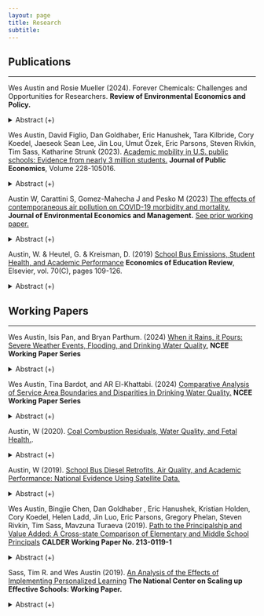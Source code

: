 ```yaml
---
layout: page
title: Research
subtitle: 
---
```


## Publications
----

Wes Austin and Rosie Mueller (2024). Forever Chemicals: Challenges and Opportunities for Researchers. **Review of Environmental Economics and Policy.**

   <details><summary> Abstract (+) </summary>
   <blockquote>
   <p align="justify"> There is substantial academic, regulatory, and public attention on per- and polyfluoroalkyl substances (PFAS), often dubbed ``forever chemicals'' due to their resistance to degradation. PFAS are used in a wide variety of production processes and consumer products, are found in food and drinking water sources, and are subsequently ubiquitously present in samples of human blood, breast milk, and environmental media collected in the United States and globally. Exposure to PFAS has been linked to a litany of health effects including kidney and testicular cancer, immune system hypersensitivity and suppression, endocrine disruption, and adverse reproductive outcomes such as decreased fertility and lower birth weights. However, certain health endpoints are understudied in human populations and many questions remain unanswered, with  notable gaps in the literature regarding exposure pathways, health burdens, replacement PFAS, and disparate impacts. Regulation of PFAS is just beginning for many environmental media, and research opportunities described in this paper can potentially inform the development of new policies to address the PFAS problem. 
   <br></p> </blockquote>   
   </details>


Wes Austin, David Figlio, Dan Goldhaber, Eric Hanushek, Tara Kilbride, Cory Koedel, Jaeseok Sean Lee, Jin Lou, Umut Özek, Eric Parsons, Steven Rivkin, Tim Sass, Katharine Strunk (2023). [Academic mobility in U.S. public schools: Evidence from nearly 3 million students.](https://www.sciencedirect.com/science/article/pii/S0047272723001986) **Journal of Public Economics**, Volume 228-105016.

   <details><summary> Abstract (+) </summary>
   <blockquote>
   <p align="justify"> We use administrative panel data from seven states covering nearly 3 million students to document and explore variation in “academic mobility,” a term we use to describe the extent to which students’ ranks in the distribution of academic performance change during their public schooling careers. We find that student ranks are highly persistent during elementary and secondary education—that is, academic mobility is limited in U.S. schools on the whole. Still, there is non-negligible variation in the degree of upward mobility across some student subgroups as well as individual school districts. On average, districts that exhibit the greatest upward academic mobility serve more socioeconomically advantaged populations and have higher value-added to student achievement.
   <br></p> </blockquote>   
   </details>


Austin W, Carattini S, Gomez-Mahecha J and Pesko M (2023) [The effects of contemporaneous air pollution on COVID-19 morbidity and mortality.](https://www.sciencedirect.com/science/article/pii/S0095069623000335) **Journal of Environmental Economics and Management.** [See prior working paper.](https://wesaustin.github.io/files/Air_Pollution_and_COVID_Mortality.pdf)

   <details><summary> Abstract (+) </summary>
   <blockquote>
   <p align="justify">
We examine the relationship between contemporaneous fine particulate matter exposure and COVID-19 morbidity and mortality using an instrumental variable approach. Harnessing daily changes in county-level wind direction, we show that arguably exogenous fluctuations in local air quality impact the incidence of confirmed COVID-19 cases and deaths. We find that a one &#956g/m&#179 increase in PM 2.5, or 15% of the average PM 2.5 concentration in a county, increases the number of same-day confirmed cases by 1.8% from the mean case incidence in a county. A one &#956g/m&#179 increase in PM 2.5 increases the same-day death rate by just over 4% from the mean. These effects tend to increase in magnitude over longer time horizons and are robust to a host of sensitivity tests. When analyzing potential mechanisms, we also demonstrate that an additional unit of PM 2.5 increases COVID-19-related hospitalizations by 0.8% and use of intensive care units by 0.5% on the same day. Using individual case records, we also show that higher PM 2.5 exposure at the time of case confirmation increases risk of later mechanical ventilation and mortality. These results suggest that air pollution plays an important role in mediating the severity of respiratory syndromes such as COVID-19.
   <br></p> </blockquote>   
   </details>

Austin, W. & Heutel, G. & Kreisman, D. (2019) [School Bus Emissions, Student Health, and Academic Performance](https://www.sciencedirect.com/science/article/abs/pii/S0272775719301530) **Economics of Education Review**, Elsevier, vol. 70(C), pages 109-126.

   <details><summary> Abstract (+) </summary>
   <blockquote> <p align="justify"> Diesel emissions from school buses expose children to high levels of air pollution; retrofitting bus engines can substantially reduce this exposure. Using variation from 2,656 retrofits across Georgia, we estimate effects of emissions reductions on district-level health and academic achievement. We demonstrate positive effects on respiratory health, measured by a statewide test of aerobic capacity. Placebo tests on body mass index show no impact. We also find that retrofitting districts experience significant test score gains in English and smaller gains in math. Our results suggest that engine retrofits can have meaningful and cost-effective impacts on health and cognitive functioning.<br></p> </blockquote>   
   </details>


## Working Papers
----   

Wes Austin, Isis Pan, and Bryan Parthum. (2024) [When it Rains, it Pours: Severe Weather Events, Flooding, and Drinking Water Quality.](https://www.epa.gov/system/files/documents/2024-12/2024-12.pdf) **NCEE Working Paper Series**

   <details><summary> Abstract (+) </summary>
   <blockquote>
   <p align="justify">
Climate change will alter the spatial distribution and intensity of precipitation. While more extreme precipitation can be costly for many reasons, a relatively under-explored burden may come in the form of disruptions to drinking water quality. These disruptions are caused by changes to the physical and chemical properties of water, the mobilization of pollution through runoff, accidental spills of hazardous substances, and water infrastructure failure, all of which are impacted by heavy precipitation events and flooding. To test how extreme precipitation impacts drinking water quality, we developed a dataset of drinking water samples spanning two decades and covering a service population of 290 million across the United States. We combine these drinking water records with daily weather information and extreme weather event records. Our results suggest that heavier precipitation is associated with greater concentrations of disinfectant byproducts and increased detection of total coliform and E. Coli bacteria. We identify the disproportionate impacts of these drinking water quality disruptions across geographic regions, water system types, and socioeconomic groups. Finally, we estimate that monetary damages associated with extreme-precipitation-induced drinking water quality disruptions are over $1 billion annually based on altered bottled water purchases, cooking and dining practices, travel needs, work or school absences, and preterm birth newborns.
   <br></p> </blockquote>   
   </details>

Wes Austin, Tina Bardot, and AR El-Khattabi. (2024) [Comparative Analysis of Service Area Boundaries and Disparities in Drinking Water Quality.](https://www.epa.gov/system/files/documents/2024-09/2024-07.pdf) **NCEE Working Paper Series**

   <details><summary> Abstract (+) </summary>
   <blockquote>
   <p align="justify">
Service area boundaries are the geographic delineation of a drinking water system's customer base. A lack of precise service area boundaries may introduce errors in how measures of water quality are geospatially assigned in academic or regulatory work, potentially hindering our ability to locate and accurately characterize environmental justice concerns in drinking water. Many advances have been made in the collection and modelling of service areas, but there has been minimal systematic testing of the implications of employing distinct service area boundary types in the published literature. While it is generally understood that more accurate service area assignment methods will improve the precision of environmental justice analyses of drinking water quality, it is unclear how various assignment methods would impact the conclusions of empirical analyses or the potential magnitude of bias. This paper aims to fill this gap by summarizing a set of relatively novel environmental justice indicators in drinking water across all known service area assignment methods. We explore drinking water quality measures for arsenic, bacterial detection, disinfection byproduct formation, lead, nitrates, PFAS, and health-based violations of the Safe Drinking Water Act. We summarize each drinking water quality metric across service area assignment methods including the use of county served, zip codes served, the EPIC/SimpleLab dataset, boundaries created by the U.S. Geologic Survey, and a national data layer produced by EPA's Office of Research and Development. We find disparities in drinking water quality with respect to every drinking water quality metric included in this analysis, and we find that conclusions regarding the presence of a disparity depend on the service area boundary selected for at least one group of environmental justice concern for each drinking water quality measure. This paper helps to motivate the importance of collecting service areas and producing as well as maintaining a high-quality nationally consistent geodatabase of drinking water system service areas. 
   <br></p> </blockquote>   
   </details>
   
 Austin, W (2020). [Coal Combustion Residuals, Water Quality, and Fetal Health.](https://wesaustin.github.io/files/Austin_JMP.pdf). 
   
   <details><summary> Abstract (+) </summary>
   <blockquote>
   <p align="justify">
Coal ash accounts for one third of industrial water pollution in the United States. I assess the relationship between coal ash surface water discharges and three relevant outcomes: surface water quality, municipal system water quality, and fetal health indicators from a birth certificate database in North Carolina. Identification relies on geographic variation in downstream status of monitoring sites and municipal water intake locations, plant closures or conversions, and the relative quantity of coal ash released over time. I find that coal ash releases are associated with higher conductivity and pH in both downstream surface waters and municipal water supplies sourced from these waters. Water systems affected by coal ash tend to have more Safe Drinking Water Act violations for disinfectant byproducts, inorganic chemicals, and health-based violations. I quantify the costs of coal ash water pollution with respect to fetal health and home sales. Exploiting variation arising from mothers' moves, I find that a newborn potentially exposed to coal ash water pollution is 1.7 percentage points more likely to have low birthweight compared to an unexposed sibling. I conclude by estimating how a legislative act mandating drinking well testing affected home sale prices in regions around coal ash plants. After the act, sale prices of homes within 1 mile of coal ash ponds declined by 12-14%, or over $37,000.
   <br></p> </blockquote>   
   </details>

Austin, W (2019). [School Bus Diesel Retrofits, Air Quality, and Academic Performance: National Evidence Using Satellite Data.](https://wesaustin.github.io/files/Bus_Retrofits_National_102119.pdf)

   <details><summary> Abstract (+) </summary>
   <blockquote>
   <p align="justify"> 
Prior work shows that air pollution affects cognitive performance. School bus diesel emissions meaningfully contribute to this exposure for school-age children. I exploit variation in the timing and location of 17,901 school bus diesel engine retrofits or replacements across the US from 2008 to 2016 to test how these bus fleet investments affect air quality and student test scores. I use satellite-based fine particulate matter (PM 2.5) measurements from the Atmospheric Composition Analysis Group to provide the first evidence that these engine retrofits significantly improve surface-level ambient air quality, suggesting potentially large spillover benefits. Retrofitting school buses is also associated with a 0.05-0.06 standard deviation increase in standardized test scores. Moreover, each additional microgram of fine particulate matter per cubic meter is associated with a precisely-estimated decrease in English and math test scores of 0.0056 standard deviations. Finally, I calculate the benefit of these test score and air quality improvements, finding that $170 million spent in grants by the EPA led to approximately $4.75 billion in external benefits. Whether considered from a mortality and clinic cost or test score perspective, the retrofits pass a benefit-cost test. 
   <br></p> </blockquote>   
   </details> 

Wes Austin, Bingjie Chen, Dan Goldhaber , Eric Hanushek, Kristian Holden, Cory Koedel, Helen Ladd, Jin Luo, Eric Parsons, Gregory Phelan, Steven Rivkin, Tim Sass, Mavzuna Turaeva (2019). [Path to the Principalship and Value Added: A Cross-state Comparison of Elementary and Middle School Principals](https://caldercenter.org/publications/path-principalship-and-value-added-cross-state-comparison-elementary-and-middle-school) **CALDER Working Paper No. 213-0119-1** 

   <details><summary> Abstract (+) </summary>
   <blockquote>
   <p align="justify"> An increasing emphasis on principals as key to school improvement has contributed to efforts to elevate principal effectiveness that have taken various forms across the US. The primacy of the state as the focal point of educational reform elevates the value of understanding commonalities and differences among states in characteristics of principals, the distribution of principals among schools and ultimately the policies associated with more effective school leadership, particularly for disadvantaged children. This paper describes major state policies, the distribution of elementary school principals among schools along a several dimensions, and pathways to the principalship to illustrate similarities and differences among six states in the tenure and experience distributions and how these vary by student demographic characteristics and district size. Measurement of principal effectiveness and its relationship with principal characteristics and state policies would be ideal, but complications introduced by the dynamics of principal influences and confounding effects of other factors inhibit this effort. Nonetheless, school value added to achievement provides information on differences in principal effectiveness, and we report within-school variation value added across principal regimes and the associations between value added and principal characteristics. The analysis reveals many similarities and some differences among the states, some of which are related to differences in governance structures. Perhaps the most striking differences relate to the pathways to the principalship including the fraction of principals with experiences as assistant principals and teachers.
   <br></p> </blockquote>   
   </details>  
   
Sass, Tim R. and Wes Austin (2019). [An Analysis of the Effects of Implementing Personalized Learning](https://wesaustin.github.io/files/NCSU_PASL_early_evaluation.pdf) **The National Center on Scaling up Effective Schools: Working Paper.** 

   <details><summary> Abstract (+) </summary>
   <blockquote>
   <p align="justify"> An increasing emphasis on principals as key to school improvement has contributed to efforts to elevate principal effectiveness that have taken various forms across the US. The primacy of the state as the focal point of educational reform elevates the value of understanding commonalities and differences among states in characteristics of principals, the distribution of principals among schools and ultimately the policies associated with more effective school leadership, particularly for disadvantaged children. This paper describes major state policies, the distribution of elementary school principals among schools along a several dimensions, and pathways to the principalship to illustrate similarities and differences among six states in the tenure and experience distributions and how these vary by student demographic characteristics and district size. Measurement of principal effectiveness and its relationship with principal characteristics and state policies would be ideal, but complications introduced by the dynamics of principal influences and confounding effects of other factors inhibit this effort. Nonetheless, school value added to achievement provides information on differences in principal effectiveness, and we report within-school variation value added across principal regimes and the associations between value added and principal characteristics. The analysis reveals many similarities and some differences among the states, some of which are related to differences in governance structures. Perhaps the most striking differences relate to the pathways to the principalship including the fraction of principals with experiences as assistant principals and teachers.
   <br></p> </blockquote>   
   </details>   

